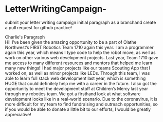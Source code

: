 # LetterWritingCampaign-
<p> submit your letter writing campaign initial paragraph as a branchand create a pull request for github practice! </p>

<p>
Charlie's Paragraph
<br>
Hi! I’ve been given the amazing opportunity to be a part of Olathe Northwest’s FIRST Robotics Team 1710 again this year. I am a programmer again this year, which means I type code to help the robot move, as well as work on other various web development projects. Last year, Team 1710 gave me access to many different resources and mentors that helped me learn many new things! I had major projects like our teams Scouting App that I worked on, as well as minor projects like LEDs. Through this team, I was able to learn full stack web development last year, which is something HUGE that could definitely help me with a career in the future. I also got the opportunity to meet the development staff at Children’s Mercy last year through my robotics team. We got a firsthand look at what software development looks like in a real-world scenario. Due to the coronavirus, it is more difficult for my team to find fundraising and outreach opportunities, so if you would be able to donate a little bit to our efforts, I would be greatly appreciative! 
</p>
